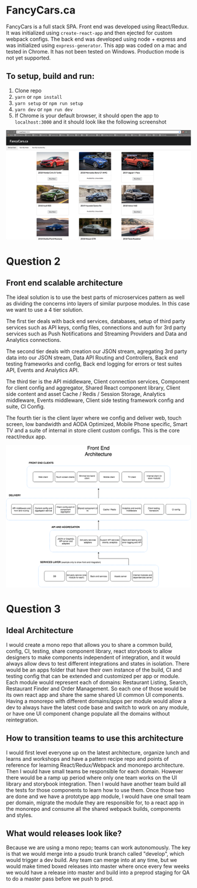 # FancyCars.ca

FancyCars is a full stack SPA. Front end was developed using React/Redux. It was initialized using `create-react-app` and then ejected for custom webpack configs. The back end was developed using node + express and was initialized using `express-generator`. This app was coded on a mac and tested in Chrome. It has not been tested on Windows. Production mode is not yet supported.

## To setup, build and run:

1.  Clone repo
2.  `yarn` or `npm install`
3.  `yarn setup` or `npm run setup`
4.  `yarn dev` or `npm run dev`
5.  If Chrome is your default browser, it should open the app to `localhost:3000` and it should look like the following screenshot

![FancyCars.ca](https://github.com/sinelanguage/fancyCars/blob/master/fancyCars.png)

# Question 2

## Front end scalable architecture

The ideal solution is to use the best parts of microservices pattern as well as dividing the concerns into layers of similar purpose modules. In this case we want to use a 4 tier solution.

The first tier deals with back end services, databases, setup of third party services such as API keys, config files, connections and auth for 3rd party services such as Push Notifications and Streaming Providers and Data and Analytics connections.

The second tier deals with creation our JSON stream, agregating 3rd party data into our JSON stream, Data API Routing and Controllers, Back end testing frameworks and config, Back end logging for errors or test suites API, Events and Analytics API.

The third tier is the API middleware, Client connection services, Component for client config and aggregator, Shared React component library, Client side content and asset Cache / Redis / Session Storage, Analytics middleware, Events middleware, Client side testing framework config and suite, CI Config.

The fourth tier is the client layer where we config and deliver web, touch screen, low bandwidth and AODA Optimized, Mobile Phone specific, Smart TV and a suite of internal in store client custom configs. This is the core react/redux app.

![Front End Architecture](https://github.com/sinelanguage/fancyCars/blob/master/QuestionTwo.png)

# Question 3

## Ideal Architecture

I would create a mono repo that allows you to share a common build, config, CI, testing, share component library, react storybook to allow designers to make components independent of integration, and it would always allow devs to test different integrations and states in isolation. There would be an apps folder that have their own instance of the build, CI and testing config that can be extended and customized per app or module. Each module would represent each of domains: Restaurant Listing, Search, Restaurant Finder and Order Management. So each one of those would be its own react app and share the same shared UI common UI components. Having a monorepo with different domains/apps per module would allow a dev to always have the latest code base and switch to work on any module, or have one UI component change populate all the domains without reintegration.

## How to transition teams to use this architecture

I would first level everyone up on the latest architecture, organize lunch and learns and workshops and have a pattern recipe repo and points of reference for learning React/Redux/Webpack and monorepo architecture. Then I would have small teams be responsible for each domain. However there would be a ramp up period where only one team works on the UI library and storybook integration. Then I would have another team build all the tests for those components to learn how to use them. Once those two are done and we have a prototype app module, I would have one small team per domain, migrate the module they are responsible for, to a react app in the monorepo and consume all the shared webpack builds, components and styles.

## What would releases look like?

Because we are using a mono repo; teams can work autonomously. The key is that we would merge into a psudo trunk branch called "develop", which would trigger a dev build. Any team can merge into at any time, but we would make timed boxed releases into master where once every few weeks we would have a release into master and build into a preprod staging for QA to do a master pass before we push to prod.

